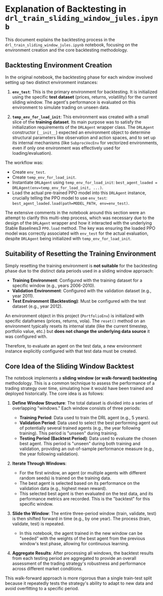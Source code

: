 # Explanation of Backtesting in `drl_train_sliding_window_jules.ipynb`

This document explains the backtesting process in the `drl_train_sliding_window_jules.ipynb` notebook, focusing on the environment creation and the core backtesting methodology.

## Backtesting Environment Creation

In the original notebook, the backtesting phase for each window involved setting up two distinct environment instances:

1.  **`env_test`**: This is the primary environment for backtesting. It is initialized using the specific **test dataset** (prices, returns, volatility) for the current sliding window. The agent's performance is evaluated on this environment to simulate trading on unseen data.

2.  **`temp_env_for_load_init`**: This environment was created with a small slice of the **training dataset**. Its main purpose was to satisfy the initialization requirements of the `DRLAgent` wrapper class. The `DRLAgent` constructor (`__init__`) expected an environment object to determine structural parameters like observation and action spaces, and to set up its internal mechanisms (like `SubprocVecEnv` for vectorized environments, even if only one environment was effectively used for loading/evaluation).

The workflow was:
*   Create `env_test`.
*   Create `temp_env_for_load_init`.
*   Instantiate `DRLAgent` using `temp_env_for_load_init`: `best_agent_loaded = DRLAgent(env=temp_env_for_load_init, ...)`.
*   Load the actual pre-trained PPO model into this `DRLAgent` instance, crucially telling the PPO model to use `env_test`: `best_agent_loaded.load(path=MODEL_PATH, env=env_test)`.

The extensive comments in the notebook around this section were an attempt to clarify this multi-step process, which was necessary due to the design of the `DRLAgent` wrapper and how it interacted with the underlying Stable Baselines3 `PPO.load` method. The key was ensuring the loaded PPO model was correctly associated with `env_test` for the actual evaluation, despite `DRLAgent` being initialized with `temp_env_for_load_init`.

## Suitability of Resetting the Training Environment

Simply resetting the training environment is **not suitable** for the backtesting phase due to the distinct data periods used in a sliding window approach:

*   **Training Environment**: Configured with the training dataset for a specific window (e.g., years 2006-2010).
*   **Validation Environment**: Configured with the validation dataset (e.g., year 2011).
*   **Test Environment (Backtesting)**: Must be configured with the test dataset (e.g., year 2012).

An environment object in this project (`PortfolioEnv`) is initialized with specific dataframes (prices, returns, vola). The `reset()` method on an environment typically resets its internal state (like the current timestep, portfolio value, etc.) but **does not change the underlying data source** it was configured with.

Therefore, to evaluate an agent on the test data, a new environment instance explicitly configured with that test data must be created.

## Core Idea of the Sliding Window Backtest

The notebook implements a **sliding window (or walk-forward) backtesting** methodology. This is a common technique to assess the performance of a trading strategy over time, simulating how it would have been trained and deployed historically. The core idea is as follows:

1.  **Define Window Structure**: The total dataset is divided into a series of overlapping "windows." Each window consists of three periods:
    *   **Training Period**: Data used to train the DRL agent (e.g., 5 years).
    *   **Validation Period**: Data used to select the best performing agent out of potentially several trained agents (e.g., the year following training). This period is "unseen" during training.
    *   **Testing Period (Backtest Period)**: Data used to evaluate the chosen best agent. This period is "unseen" during both training and validation, providing an out-of-sample performance measure (e.g., the year following validation).

2.  **Iterate Through Windows**:
    *   For the first window, an agent (or multiple agents with different random seeds) is trained on the training data.
    *   The best agent is selected based on its performance on the validation data (e.g., highest mean reward).
    *   This selected best agent is then evaluated on the test data, and its performance metrics are recorded. This is the "backtest" for this specific window.

3.  **Slide the Window**: The entire three-period window (train, validate, test) is then shifted forward in time (e.g., by one year). The process (train, validate, test) is repeated.
    *   In this notebook, the agent trained in the new window can be "seeded" with the weights of the best agent from the previous window's test phase, allowing for continuous learning.

4.  **Aggregate Results**: After processing all windows, the backtest results from each testing period are aggregated to provide an overall assessment of the trading strategy's robustness and performance across different market conditions.

This walk-forward approach is more rigorous than a single train-test split because it repeatedly tests the strategy's ability to adapt to new data and avoid overfitting to a specific period.
